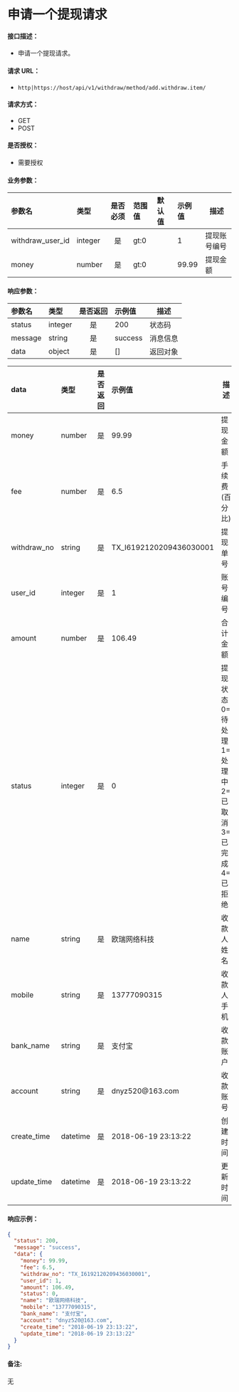 # 申请一个提现请求

#### 接口描述：
- 申请一个提现请求。

#### 请求 URL：
- `http|https://host/api/v1/withdraw/method/add.withdraw.item/`

#### 请求方式：
- GET
- POST

#### 是否授权：
- 需要授权

#### 业务参数：
|参数名|类型|是否必须|范围值|默认值|示例值|描述|
|:----|:---|:---:|:-----|:-----|:-----|-----|
|withdraw_user_id |integer |是 |gt:0 | |1 |提现账号编号 |
|money |number |是 |gt:0 | |99.99 |提现金额 |

#### 响应参数：
|参数名|类型|是否返回|示例值|描述|
|:-----|:-----|:---:|:-----|-----|
|status |integer |是 |200 |状态码 |
|message |string |是 |success |消息信息 |
|data |object |是 |[] |返回对象 |

|data|类型|是否返回|示例值|描述|
|:-----|:-----|:---:|:-----|-----|
|money |number |是 |99.99 |提现金额 |
|fee |number |是 |6.5 |手续费(百分比) |
|withdraw_no |string |是 |TX_I6192120209436030001 |提现单号 |
|user_id |integer |是 |1 |账号编号 |
|amount |number |是 |106.49 |合计金额 |
|status |integer |是 |0 |提现状态 0=待处理 1=处理中 2=已取消 3=已完成 4=已拒绝 |
|name |string |是 |欧瑞网络科技 |收款人姓名 |
|mobile |string |是 |13777090315 |收款人手机 |
|bank_name |string |是 |支付宝 |收款账户 |
|account |string |是 |dnyz520&#64;163.com |收款账号 |
|create_time |datetime |是 |2018-06-19 23:13:22 |创建时间 |
|update_time |datetime |是 |2018-06-19 23:13:22 |更新时间 |

#### 响应示例：
```json
{
  "status": 200,
  "message": "success",
  "data": {
    "money": 99.99,
    "fee": 6.5,
    "withdraw_no": "TX_I6192120209436030001",
    "user_id": 1,
    "amount": 106.49,
    "status": 0,
    "name": "欧瑞网络科技",
    "mobile": "13777090315",
    "bank_name": "支付宝",
    "account": "dnyz520@163.com",
    "create_time": "2018-06-19 23:13:22",
    "update_time": "2018-06-19 23:13:22"
  }
}
```

#### 备注:
无